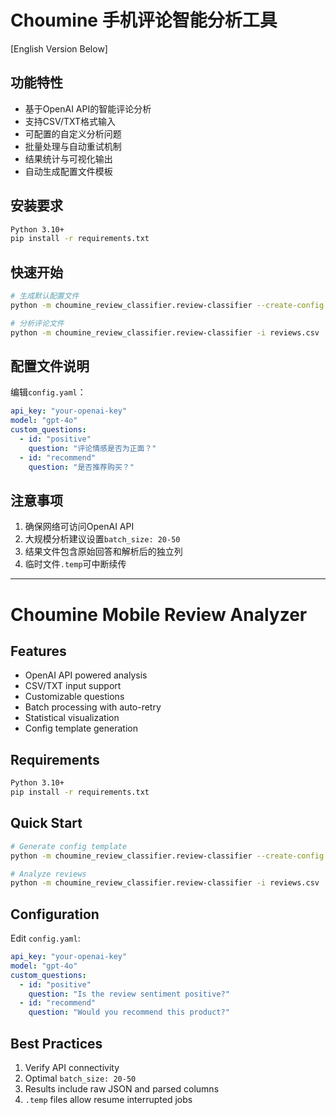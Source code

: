 # Choumine 手机评论智能分析工具

[English Version Below]

## 功能特性
- 基于OpenAI API的智能评论分析
- 支持CSV/TXT格式输入
- 可配置的自定义分析问题
- 批量处理与自动重试机制
- 结果统计与可视化输出
- 自动生成配置文件模板

## 安装要求
```bash
Python 3.10+  
pip install -r requirements.txt
```

## 快速开始
```bash
# 生成默认配置文件
python -m choumine_review_classifier.review-classifier --create-config

# 分析评论文件  
python -m choumine_review_classifier.review-classifier -i reviews.csv
```

## 配置文件说明
编辑`config.yaml`：
```yaml
api_key: "your-openai-key"
model: "gpt-4o"
custom_questions:
  - id: "positive"
    question: "评论情感是否为正面？"
  - id: "recommend"
    question: "是否推荐购买？"
```

## 注意事项
1. 确保网络可访问OpenAI API
2. 大规模分析建议设置`batch_size: 20-50`
3. 结果文件包含原始回答和解析后的独立列
4. 临时文件`.temp`可中断续传

---

# Choumine Mobile Review Analyzer

## Features
- OpenAI API powered analysis
- CSV/TXT input support
- Customizable questions
- Batch processing with auto-retry
- Statistical visualization
- Config template generation

## Requirements
```bash
Python 3.10+
pip install -r requirements.txt
```

## Quick Start
```bash
# Generate config template
python -m choumine_review_classifier.review-classifier --create-config

# Analyze reviews
python -m choumine_review_classifier.review-classifier -i reviews.csv
```

## Configuration
Edit `config.yaml`:
```yaml
api_key: "your-openai-key"
model: "gpt-4o"
custom_questions:
  - id: "positive"
    question: "Is the review sentiment positive?"
  - id: "recommend"
    question: "Would you recommend this product?"
```

## Best Practices
1. Verify API connectivity
2. Optimal `batch_size: 20-50`
3. Results include raw JSON and parsed columns
4. `.temp` files allow resume interrupted jobs